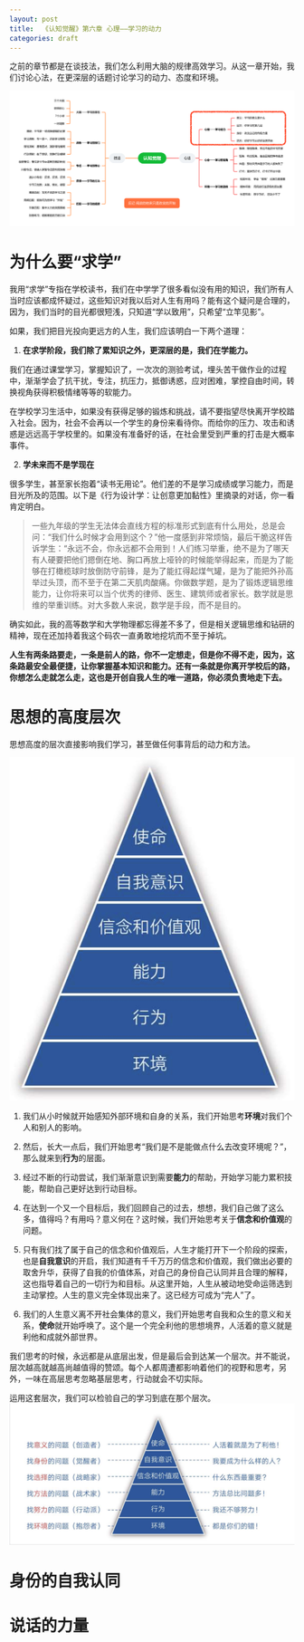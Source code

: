 ```yaml
---
layout: post
title:  《认知觉醒》第六章 心理——学习的动力
categories: draft
---
```


之前的章节都是在谈技法，我们怎么利用大脑的规律高效学习。从这一章开始，我们讨论心法，在更深层的话题讨论学习的动力、态度和环境。


![脑图认知觉醒-心理.PNG](/assets/%E8%84%91%E5%9B%BE%E8%AE%A4%E7%9F%A5%E8%A7%89%E9%86%92-%E5%BF%83%E7%90%86.PNG)

# 为什么要“求学”

我用“求学”专指在学校读书，我们在中学学了很多看似没有用的知识，我们所有人当时应该都成怀疑过，这些知识对我以后对人生有用吗？能有这个疑问是合理的，因为，我们当时的目光都很短浅，只知道“学以致用”，只希望“立竿见影”。

如果，我们把目光投向更远方的人生，我们应该明白一下两个道理：

1. **在求学阶段，我们除了累知识之外，更深层的是，我们在学能力。**

我们在通过课堂学习，掌握知识了，一次次的测验考试，埋头苦干做作业的过程中，渐渐学会了抗干扰，专注，抗压力，抵御诱惑，应对困难，掌控自由时间，转换视角获得积极情绪等等的软能力。

在学校学习生活中，如果没有获得足够的锻炼和挑战，请不要指望尽快离开学校踏入社会。因为，社会不会再以一个学生的身份来看待你。而给你的压力、攻击和诱惑是远远高于学校里的。如果没有准备好的话，在社会里受到严重的打击是大概率事件。


2. **学未来而不是学现在**

很多学生，甚至家长抱着“读书无用论”。他们差的不是学习成绩或学习能力，而是目光所及的范围。以下是《行为设计学：让创意更加黏性》里摘录的对话，你一看肯定明白。

> 一些九年级的学生无法体会直线方程的标准形式到底有什么用处，总是会问：​“我们什么时候才会用到这个？”他一度感到非常烦恼，最后干脆这样告诉学生：​“永远不会，你永远都不会用到！人们练习举重，绝不是为了哪天有人硬要把他们摁倒在地、胸口再放上哑铃的时候能举得起来，而是为了能够在打橄榄球时放倒防守前锋，是为了能扛得起煤气罐，是为了能把外孙高举过头顶，而不至于在第二天肌肉酸痛。你做数学题，是为了锻炼逻辑思维能力，让你将来可以当个优秀的律师、医生、建筑师或者家长。数学就是思维的举重训练。对大多数人来说，数学是手段，而不是目的。

确实如此，我的高等数学和大学物理都忘得差不多了，但是相关逻辑思维和钻研的精神，现在还加持着我这个码农一直勇敢地挖坑而不至于掉坑。

**人生有两条路要走，一条是前人的路，你不一定想走，但是你不得不走，因为，这条路最安全最便捷，让你掌握基本知识和能力。还有一条就是你离开学校后的路，你想怎么走就怎么走，这也是开创自我人生的唯一道路，你必须负责地走下去。**

# 思想的高度层次

思想高度的层次直接影响我们学习，甚至做任何事背后的动力和方法。

![认知觉醒-NLP.png](/assets/%E8%AE%A4%E7%9F%A5%E8%A7%89%E9%86%92-NLP.png)

1. 我们从小时候就开始感知外部环境和自身的关系，我们开始思考**环境**对我们个人和别人的影响。

2. 然后，长大一点后，我们开始思考“我们是不是能做点什么去改变环境呢？”，那么就来到**行为**的层面。

3. 经过不断的行动尝试，我们渐渐意识到需要**能力**的帮助，开始学习能力累积技能，帮助自己更好达到行动目标。

4. 在达到一个又一个目标后，我们回顾自己的过去，想想，我们自己做了这么多，值得吗？有用吗？意义何在？这时候，我们开始思考关于**信念和价值观**的问题。

5. 只有我们找了属于自己的信念和价值观后，人生才能打开下一个阶段的探索，也是**自我意识**的开启，我们知道有千千万万的信念和价值观，我们做出必要的取舍升华，获得了自我的价值体系，对自己的身份自己认同并且合理的解释，这也指导着自己的一切行为和目标。从这里开始，人生从被动地受命运筛选到主动掌控。人生的意义完全体现出来了。这已经方可成为“完人”了。

6. 我们的人生意义离不开社会集体的意义，我们开始思考自我和众生的意义和关系，**使命**就开始呼唤了。这个是一个完全利他的思想境界，人活着的意义就是利他和成就外部世界。

我们思考的时候，永远都是从底层出发，但是最后会到达某一个层次。并不能说，层次越高就越高尚越值得的赞颂。每个人都周遭都影响着他们的视野和思考，另外，一味在高层思考忽略基层思考，行动就会不切实际。

运用这套层次，我们可以检验自己的学习到底在那个层次。
![认知觉醒-NLP-2.png](/assets/%E8%AE%A4%E7%9F%A5%E8%A7%89%E9%86%92-NLP-2.png)



# 身份的自我认同



# 说话的力量
<!--stackedit_data:
eyJoaXN0b3J5IjpbLTk0OTYwMzMxMiwxOTg1ODk5OTcsLTExNT
AxNDI5MzAsLTE3NjA5MjQ2MTMsLTE2NDY3NTgyNDldfQ==
-->